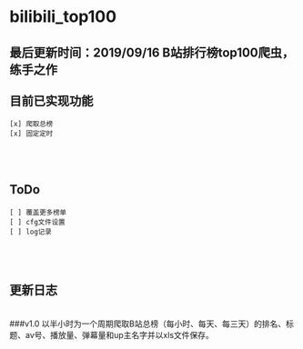 bilibili_top100
=====

最后更新时间：2019/09/16
        B站排行榜top100爬虫，练手之作
<br><br>
目前已实现功能
-----
    [x] 爬取总榜
    [x] 固定定时


<br><br>
ToDo
-----
    [ ] 覆盖更多榜单
    [ ] cfg文件设置
    [ ] log记录

<br><br>
更新日志
-----
<br>        
###v1.0
		以半小时为一个周期爬取B站总榜（每小时、每天、每三天）的排名、标题、av号、播放量、弹幕量和up主名字并以xls文件保存。
